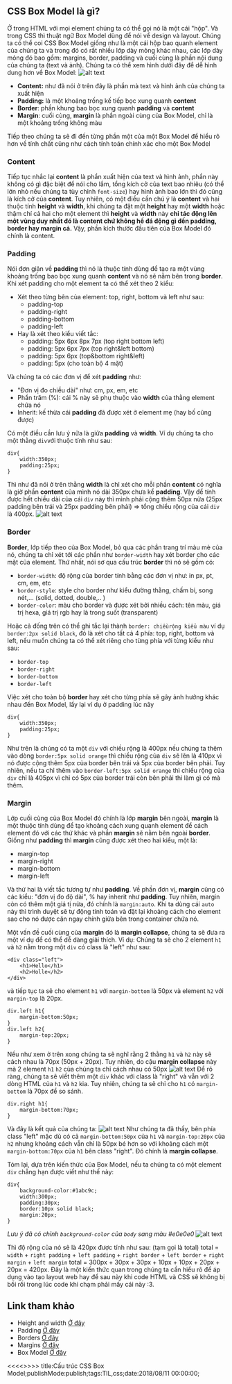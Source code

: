 ## CSS Box Model là gì?
Ở trong HTML với mọi element chúng ta có thể gọi nó là một cái "hộp". Và trong CSS thì thuật ngữ Box Model dùng để nói về design và layout. Chúng ta có thể coi CSS Box Model giống như là một cái hộp bao quanh element của chúng ta và trong đó có rất nhiều lớp dày mỏng khác nhau, các lớp dày mỏng đó bao gồm: margins, border, padding và cuối cùng là phần nội dung của chúng ta (text và ảnh). Chúng ta có thể xem hình dưới đây để dễ hình dung hơn về Box Model:
![alt text](https://s3-ap-southeast-1.amazonaws.com/kipalog.com/k68zn5q971_image.png)
* **Content:** như đã nói ở trên đây là phần mà text và hình ảnh của chúng ta xuất hiện
* **Padding:** là một khoảng trống kế tiếp bọc xung quanh **content**
* **Border**: phần khung bao bọc xung quanh **padding** và **content**
* **Margin**: cuối cùng, **margin** là phần ngoài cùng của Box Model, chỉ là một khoảng trống không màu

Tiếp theo chúng ta sẽ đi đến từng phần một của một Box Model để hiểu rõ hơn về tính chất cũng như cách tính toán chính xác cho một Box Model
### Content
Tiếp tục nhắc lại **content** là phần xuất hiện của text và hình ảnh, phần này không có gì đặc biệt để nói cho lắm, tổng kích cở của text bao nhiêu (có thể lớn nhỏ nếu chúng ta tùy chỉnh `font-size`) hay hình ảnh bao lớn thì đó cũng là kích cở của **content**. Tuy nhiên, có một điều cần chú ý là **content** và hai thuộc tính **height** và **width**, khi chúng ta đặt một **height** hay một **width** hoặc thậm chí cả hai cho một element thì **height** và **width** này **chỉ tác động lên một vùng duy nhất đó là content chứ không hề đá động gì đến padding, border hay margin cả.** Vậy, phần kích thước đầu tiên của Box Model đó chính là content.
### Padding
Nói đơn giản về **padding** thì nó là thuộc tính dùng để tạo ra một vùng khoảng trống bao bọc xung quanh **content** và nó sẽ nằm bên trong **border**. Khi xét padding cho một element ta có thể xét theo 2 kiểu:
* Xét theo từng bên của element: top, right, bottom và left như sau:
	+ padding-top
	+ padding-right
	+ padding-bottom
	+ padding-left
* Hay là xét theo kiểu viết tắc:
	+ padding: 5px  6px   8px    7px
			 (top right bottom left)
	+ padding:  5px     6px     7px
			  (top  right&left  bottom)	
	+ padding:      5px        6px
			  (top&bottom right&left)
	+ padding: 5px (cho toàn bộ 4 mặt)

Và chúng ta có các đơn vị để xét **padding** như:
* "Đơn vị đo chiều dài" như: cm, px, em, etc
* Phần trăm (%): cái % này sẽ phụ thuộc vào **width** của thằng element chứa nó
* Inherit: kế thừa cái **padding** đã được xét ở element mẹ (hay bố cũng được)

Có một điều cần lưu ý nữa là giữa **padding** và **width**. Ví dụ chúng ta cho một thằng `div`với thuộc tính như sau:
```
div{
	width:350px;
    padding:25px;
}
```
Thì như đã nói ở trên thằng **width** là chỉ xét cho mỗi phần **content** có nghĩa là giờ phần **content** của mình nó dài 350px chưa kể **padding**. Vậy để tính được hết chiều dài của cái `div` này thì mình phải cộng thêm 50px nửa (25px padding bên trái và 25px padding bên phải) => tổng chiều rộng của cái `div` là 400px.
![alt text](https://s3-ap-southeast-1.amazonaws.com/kipalog.com/aj7pasxma5_image.png)

### Border
**Border**, lớp tiếp theo của Box Model, bỏ qua các phần trang trí màu mè của nó, chúng ta chỉ xét tới các phần như `border-width` hay xét border cho các mặt của element. Thứ nhất, nói sơ qua cấu trúc **border** thì nó sẽ gồm có:
* `border-width`: độ rộng của border tính bằng các đơn vị như: in px, pt, cm, em, etc
* `border-style`: style cho border như kiểu đường thằng, chấm bi, song nét,... (solid, dotted, double,.. )
* `border-color`: màu cho border và được xét bởi nhiều cách: tên màu, giá trị hexa, giá trị rgb hay là trong suốt (transparent)

Hoặc cả đống trên có thể ghi tắc lại thành `border: chiềurộng kiểu màu` ví dụ `border:2px solid black`, đó là xét cho tất cả 4 phía: top, right, bottom và left, nếu muốn chúng ta có thể xét riêng cho từng phía với từng kiểu như sau:
 *  `border-top`
 *  `border-right`
 *  `border-bottom`
 *  `border-left`

Việc xét cho toàn bộ **border** hay xét cho từng phía sẽ gây ảnh hưởng khác nhau đến Box Model, lấy lại ví dụ ở padding lúc nãy
```
div{
	width:350px;
    padding:25px;
}
```
Như trên là chúng có ta một `div` với chiều rộng là 400px nếu chúng ta thêm vào dòng `border:5px solid orange` thì chiều rộng của `div` sẽ lên là 410px vì nó được cộng thêm 5px của border bên trái và 5px của border bên phải. Tuy nhiên, nếu ta chỉ thêm vào `border-left:5px solid orange` thì chiều rộng của `div` chỉ là 405px vì chỉ có 5px của border trái còn bên phải thì làm gì có mà thêm.
### Margin
Lớp cuối cùng của Box Model đó chính là lớp **margin** bên ngoài, **margin** là một thuộc tính dùng để tạo khoảng cách xung quanh element để cách element đó với các thứ khác và phần **margin** sẽ nằm bên ngoài **border**. Giống như **padding** thì **margin** cũng được xét theo hai kiểu, một là: 
* margin-top
* margin-right
* margin-bottom
* margin-left

Và thứ hai là viết tắc tương tự như **padding**. Về phần đơn vị, **margin** cũng có các kiểu: "đơn vị đo độ dài", % hay inherit như **padding**. Tuy nhiên, margin còn có thêm một giá tị nửa, đó chính là `margin:auto`. Khi ta dùng cái `auto` này thì trình duyệt sẽ tự động tính toán và đặt lại khoảng cách cho element sao cho nó được căn ngay chính giữa bên trong container chứa nó. 

Một vấn đề cuối cùng của **margin** đó là **margin collapse**, chúng ta sẽ đưa ra một ví dụ để có thể dễ dàng giải thích. Ví dụ: Chúng ta sẽ cho 2 element `h1` và `h2` nằm trong một `div` có class là "left" như sau:
```
<div class="left">
	<h1>Hello</h1>
    <h2>Holle</h2>
</div>
```
và tiếp tục ta sẽ cho element `h1` với `margin-bottom` là 50px và element `h2` với `margin-top` là 20px.
```
div.left h1{
	margin-bottom:50px;
}
div.left h2{
	margin-top:20px;
}
```
Nếu như xem ở trên xong chúng ta sẽ nghĩ rằng 2 thằng `h1` và `h2` này sẽ cách nhau là 70px (50px + 20px). Tuy nhiên, do cậu **margin collapse** này mà 2 element `h1` `h2` của chúng ta chỉ cách nhau có 50px
![alt text](https://s3-ap-southeast-1.amazonaws.com/kipalog.com/nglw37k6y9_image.png)
Để rõ ràng, chúng ta sẽ viết thêm một `div` khác với class là "right" và vẫn với 2 dòng HTML  của `h1` và `h2` kia. Tuy nhiên, chúng ta sẽ chỉ cho `h1` có `margin-bottom` là 70px để so sánh.
```
div.right h1{
	margin-bottom:70px;
}
```
Và đây là kết quả của chúng ta:
![alt text](https://s3-ap-southeast-1.amazonaws.com/kipalog.com/kwo6glfo3a_image.png)
Như chúng ta đã thấy, bên phía class "left" mặc dù có cả `margin-bottom:50px` của `h1` và `margin-top:20px` của `h2` nhưng khoảng cách vẫn chỉ là 50px bé hơn so với khoảng cách một `margin-bottom:70px` của `h1` bên  class "right". Đó chính là **margin collapse**.

Tóm lại, dựa trên kiến thức của Box Model, nếu ta chúng ta có một element `div` chẳng hạn được viết như thế này:
```
div{
	background-color:#1abc9c;
	width:300px;
    padding:30px;
  	border:10px solid black;
	margin:20px;
}
```
*Lưu ý đã có chỉnh `background-color` của `body` sang màu #e0e0e0*
![alt text](https://s3-ap-southeast-1.amazonaws.com/kipalog.com/343pz4v74t_image.png)

Thì độ rộng của nó sẽ là 420px được tính như sau: (tạm gọi là total)
total = `width` + `right padding` + `left padding` + `right border` + `left border` + `right margin` + `left margin`
total = 300px + 30px + 30px + 10px + 10px + 20px + 20px = 420px.
Đây là một kiến thức quan trong chúng ta cần hiểu rõ để áp dụng vào tạo layout web hay để sau này khi code HTML và CSS sẽ không bị bối rối trong lúc code khi chạm phải mấy cái này :3.
## Link tham khảo
* Height and width [Ở đây](https://www.w3schools.com/css/css_dimension.asp)
* Padding [Ở đây](https://www.w3schools.com/css/css_padding.asp)
* Borders [Ở đây](https://www.w3schools.com/css/css_border.asp)
* Margins [Ở đây](https://www.w3schools.com/css/css_margin.asp)
* Box Model [Ở đây](https://www.w3schools.com/css/css_boxmodel.asp)

<<<<<Blog-Meta-Data>>>>>
title:Cấu trúc CSS Box Model;publishMode:publish;tags:TIL,css;date:2018/08/11 00:00:00;